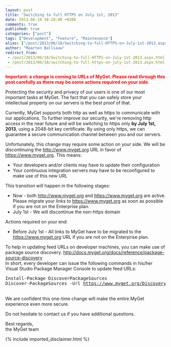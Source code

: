 ```yaml
---
layout: post
title: "Switching to full HTTPS on July 1st, 2013"
date: 2013-06-18 18:20:00 +0200
comments: true
published: true
categories: ["post"]
tags: ["Development", "Feature", "Maintenance"]
alias: ["/post/2013/06/18/Switching-to-full-HTTPS-on-July-1st-2013.aspx", "/post/2013/06/18/switching-to-full-https-on-july-1st-2013.aspx"]
author: "Maarten Balliauw"
redirect_from:
 - /post/2013/06/18/Switching-to-full-HTTPS-on-July-1st-2013.aspx.html
 - /post/2013/06/18/switching-to-full-https-on-july-1st-2013.aspx.html
---
```


<p><strong><span style="color: #ff0000;">Important: a change is coming to URLs of MyGet. Please read through this post carefully as there may be some actions required on your side.</span></strong></p>
<p>Protecting the security and privacy of our users is one of our most important tasks at MyGet. The fact that you can safely store your intellectual property on our servers is the best proof of that.</p>
<p>Currently, MyGet supports both http as well as https to communicate with our applications. To further improve our security, we're removing http access in the near future and will be switching to https only <strong>by July 1st, 2013</strong>, using a 2048-bit key certificate. By using only https, we can guarantee a secure communication channel between you and our servers.</p>
<p>Unfortunately, this change may require some action on your side. We will be discontinuing the <a href="http://www.myget.org/">http://www.myget.org</a> URL in favor of <a href="https://www.myget.org/">https://www.myget.org</a>. This means:</p>
<ul>
<li>Your developers and/or clients may have to update their configuration</li>
<li>Your continuous integration servers may have to be reconfigured to make use of this new URL</li>
</ul>
<p>This transition will happen in the following stages:</p>
<ul>
<li>Now - both <a href="http://www.myget.org/">http://www.myget.org</a> and <a href="https://www.myget.org/">https://www.myget.org</a> are active. Please migrate your links to <a href="https://www.myget.org/">https://www.myget.org</a> as soon as possible if you are not on the Enterprise plan.</li>
<li>July 1st - We will discontinue the non-https domain</li>
</ul>
<p>Actions required on your end:</p>
<ul>
<li>Before July 1st - All links to MyGet have to be migrated to the <a href="https://www.myget.org/">https://www.myget.org</a> URL if you are not on the Enterprise plan.</li>
</ul>
<p>To help in updating feed URLs on developer machines, you can make use of package source discovery. <a href="http://docs.myget.org/docs/reference/package-source-discovery">http://docs.myget.org/docs/reference/package-source-discovery</a> <br />In short, every developer can issue the following commands in his/her Visual Studio Package Manager Console to update feed URLs:</p>
<pre>Install-Package DiscoverPackageSources
Discover-PackageSources -Url <a href="https://www.myget.org/Discovery/Feed/">https://www.myget.org/Discovery/Feed/</a></pre>
<p><br />We are confident this one-time change will make the entire MyGet experience even more secure.</p>
<p>Do not hesitate to contact us if you have additional questions.</p>
<p>Best regards, <br />the MyGet team</p>
{% include imported_disclaimer.html %}
